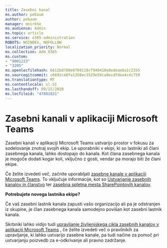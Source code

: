 ```yaml
---
title: Zasebni kanal
ms.author: pebaum
author: pebaum
manager: mnirkhe
ms.audience: Admin
ms.topic: article
ms.service: o365-administration
ROBOTS: NOINDEX, NOFOLLOW
localization_priority: Normal
ms.collection: Adm_O365
ms.custom:
- "9001223"
- "3205"
ms.openlocfilehash: 6812bd789e0769118cf940418e8edeae8a1c2355
ms.sourcegitcommit: c6692ce0fa1358ec3529e59ca0ecdfdea4cdc759
ms.translationtype: MT
ms.contentlocale: sl-SI
ms.lasthandoff: 09/15/2020
ms.locfileid: "47801821"
---
```

# <a name="private-channels-in-microsoft-teams"></a>Zasebni kanali v aplikaciji Microsoft Teams

Zasebni kanali v aplikaciji Microsoft Teams ustvarijo prostor v fokusu za sodelovanje znotraj svojih ekip. Le uporabniki v ekipi, ki so lastniki ali člani zasebnega kanala, lahko dostopajo do kanala. Kot člana zasebnega kanala je mogoče dodati kogar koli, vključno z gosti, vendar pa morajo biti že člani ekipe.

Če želite izvedeti več, začnite uporabljati [zasebne kanale v aplikaciji Microsoft Teams](https://docs.microsoft.com/MicrosoftTeams/private-channels). To vključuje informacije, kot so [Ustvarjanje zasebnih kanalov in članstvo](https://docs.microsoft.com/MicrosoftTeams/private-channels#private-channel-creation-and-membership) ter [zasebna spletna mesta SharePointovih kanalov](https://docs.microsoft.com/MicrosoftTeams/private-channels#private-channel-sharepoint-sites).

**Potrebujete novega lastnika ekipe?**

Če vaš zasebni lastnik kanala zapusti vašo organizacijo ali pa je odstranjen iz skupine, je član zasebnega kanala samodejno povišan kot zasebni lastnik kanala.

Skrbniki lahko vidijo tudi [upravljanje življenjskega cikla zasebnih kanalov v aplikaciji Microsoft Teams](https://docs.microsoft.com/MicrosoftTeams/private-channels-life-cycle-management) , če želite izvedeti več o pravilnikih za upravljanje, ki lahko ustvarijo zasebne kanale, pa tudi načine za pomoč pri ustvarjanju poizvedb za e-odkrivanje ali pravno zadržanje.
